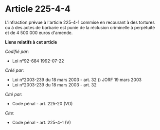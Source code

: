 # Article 225-4-4

L'infraction prévue à l'article 225-4-1 commise en recourant à des tortures ou à des actes de barbarie est punie de la
réclusion criminelle à perpétuité et de 4 500 000 euros d'amende.

**Liens relatifs à cet article**

_Codifié par_:

  - Loi n°92-684 1992-07-22

_Créé par_:

  - Loi n°2003-239 du 18 mars 2003 - art. 32 () JORF 19 mars 2003
  - Loi n°2003-239 du 18 mars 2003 - art. 32

_Cité par_:

  - Code pénal - art. 225-20 (VD)

_Cite_:

  - Code pénal - art. 225-4-1 (V)
